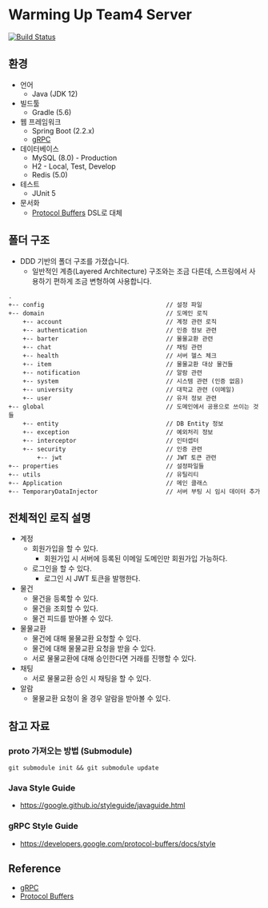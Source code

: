 # Warming Up Team4 Server 

[![Build Status](https://travis-ci.org/depromeet/warming-up-team4-server.svg?branch=develop)](https://travis-ci.org/depromeet/warming-up-team4-server)

## 환경
* 언어
    * Java (JDK 12)
* 빌드툴
    * Gradle (5.6)
* 웹 프레임워크
    * Spring Boot (2.2.x)
    * [gRPC](https://github.com/depromeet/warming-up-team4-server/wiki/gRPC%EB%9E%80%3F)
* 데이터베이스
    * MySQL (8.0) - Production 
    * H2 - Local, Test, Develop
    * Redis (5.0)
* 테스트
    * JUnit 5
* 문서화
    * [Protocol Buffers](https://github.com/depromeet/warming-up-team4-server/wiki/Protocol-Buffers%EB%9E%80%3F) DSL로 대체

## 폴더 구조
* DDD 기반의 폴더 구조를 가졌습니다.
    * 일반적인 계층(Layered Architecture) 구조와는 조금 다른데, 스프링에서 사용하기 편하게 조금 변형하여 사용합니다.
```
.
+-- config                                  // 설정 파일
+-- domain                                  // 도메인 로직
    +-- account                             // 계정 관련 로직
    +-- authentication                      // 인증 정보 관련
    +-- barter                              // 물물교환 관련
    +-- chat                                // 채팅 관련
    +-- health                              // 서버 헬스 체크 
    +-- item                                // 물물교환 대상 물건들
    +-- notification                        // 알람 관련
    +-- system                              // 시스템 관련 (인증 없음)
    +-- university                          // 대학교 관련 (이메일) 
    +-- user                                // 유저 정보 관련
+-- global                                  // 도메인에서 공용으로 쓰이는 것들
    +-- entity                              // DB Entity 정보
    +-- exception                           // 예외처리 정보
    +-- interceptor                         // 인터셉터
    +-- security                            // 인증 관련
        +-- jwt                             // JWT 토큰 관련
+-- properties                              // 설정파일들
+-- utils                                   // 유틸리티
+-- Application                             // 메인 클래스
+-- TemporaryDataInjector                   // 서버 부팅 시 임시 데이터 추가 
```

## 전체적인 로직 설명
* 계정
    * 회원가입을 할 수 있다.
        * 회원가입 시 서버에 등록된 이메일 도메인만 회원가입 가능하다.
    * 로그인을 할 수 있다.
        * 로그인 시 JWT 토큰을 발행한다.
* 물건
    * 물건을 등록할 수 있다.
    * 물건을 조회할 수 있다.
    * 물건 피드를 받아볼 수 있다.
* 물물교환
    * 물건에 대해 물물교환 요청할 수 있다.
    * 물건에 대해 물물교환 요청을 받을 수 있다.
    * 서로 물물교환에 대해 승인한다면 거래를 진행할 수 있다.
* 채팅
    * 서로 물물교환 승인 시 채팅을 할 수 있다.
* 알람
    * 물물교환 요청이 올 경우 알람을 받아볼 수 있다.

## 참고 자료

### proto 가져오는 방법 (Submodule)
```shell script
git submodule init && git submodule update
```

### Java Style Guide
* https://google.github.io/styleguide/javaguide.html

### gRPC Style Guide
* https://developers.google.com/protocol-buffers/docs/style

## Reference
* [gRPC](https://grpc.io/)
* [Protocol Buffers](https://developers.google.com/protocol-buffers)